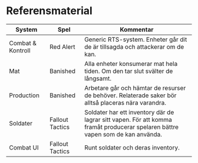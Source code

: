 # Referensmaterial


System | Spel | Kommentar
-------|------|--------
Combat & Kontroll | Red Alert | Generic RTS-system. Enheter går dit de är tillsagda och attackerar om de kan.
Mat | Banished | Alla enheter konsumerar mat hela tiden. Om den tar slut svälter de långsamt.
Production | Banished | Arbetare går och hämtar de resurser de behöver. Relaterade saker bör alltså placeras nära varandra.
Soldater | Fallout Tactics | Soldater har ett inventory där de lagrar sitt vapen. För att komma framåt producerar spelaren bättre vapen som de kan använda.
Combat UI | Fallout Tactics | Runt soldater och deras inventory.
